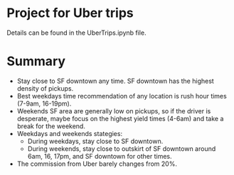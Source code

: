 # Project for Uber trips 
Details can be found in the UberTrips.ipynb file.

# Summary
- Stay close to SF downtown any time. SF downtown has the highest density of pickups. 
- Best weekdays time recommendation of any location is rush hour times (7-9am, 16-19pm).
- Weekends SF area are generally low on pickups, so if the driver is desperate, maybe focus on the highest yield times (4-6am) and take a break for the weekend.
- Weekdays and weekends stategies:
  - During weekdays, stay close to SF downtown.
  - During weekends, stay close to outskirt of SF downtown around 6am, 16, 17pm, and SF downtown for other times. 
- The commission from Uber barely changes from 20\%. 
